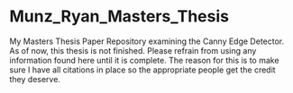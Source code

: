 # Munz_Ryan_Masters_Thesis
My Masters Thesis Paper Repository examining the Canny Edge Detector. As of now, this thesis is not finished. Please refrain from using any information found here until it is complete. The reason for this is to make sure I have all citations in place so the appropriate people get the credit they deserve.
